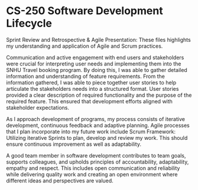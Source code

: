# CS-250 Software Development Lifecycle

Sprint Review and Retrospective & Agile Presentation:
These files highlights my understanding and application of Agile and Scrum practices.

Communication and active engagement with end users and stakeholders were crucial for interpreting user needs and implementing them into the SNHU Travel booking program.  By doing this, I was able to gather detailed information and understanding of feature requirements.  From the information gathered, I was able to piece together user stories to help articulate the stakeholders needs into a structured format.  User stories provided a clear description of required functionality and the purpose of the required feature.  This ensured that development efforts aligned with stakeholder expectations.  

As I approach development of programs, my process consists of iterative development, continuous feedback and adaptive planning.  Agile processes that I plan incorporate into my future work include Scrum Framework: Utilizing iterative Sprints to plan, develop and review my work. This should ensure continuous improvement as well as adaptability.  

A good team member in software development contributes to team goals, supports colleagues, and upholds principles of accountability, adaptability, empathy and respect.  This includes open communication and reliability while delivering quality work and creating an open environment where different ideas and perspectives are valued.  

